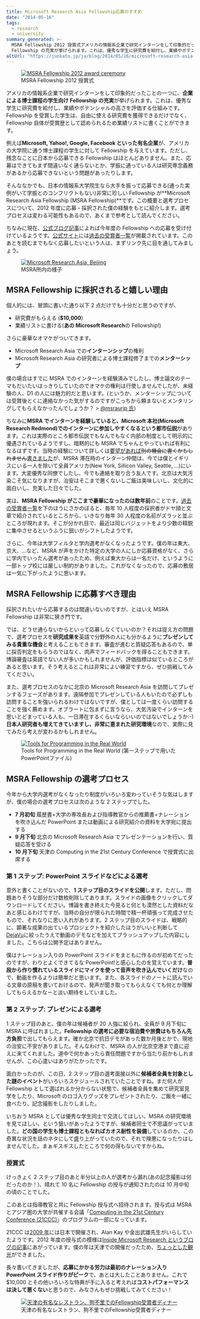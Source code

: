```yaml
---
title: Microsoft Research Asia Fellowship応募のすすめ
date: "2014-05-16"
tags:
  - research
  - university
summary_generated: >-
  MSRA Fellowship 2012 授賞式アメリカの情報系企業で研究インターンをして印象的だったことの一つに、企業による博士課程の学生向け
  Fellowship の充実が挙げられます。これは、優秀な学生に研究費を給付し、業績やポテンシャルの高さを評価する仕組みです。F...
altUrl: "https://junkato.jp/ja/blog/2014/05/16/microsoft-research-asia-fellowship"
---
```


<figure className="right">
  <a href="/images/msra-fellowship-2012.jpg"><img src="/images/msra-fellowship-2012-300x136.jpg" alt="MSRA Fellowship 2012 award ceremony" /></a>
  <figcaption>MSRA Fellowship 2012 授賞式</figcaption>
</figure>

アメリカの情報系企業で研究インターンをして印象的だったことの一つに、**企業による博士課程の学生向け Fellowship の充実**が挙げられます。これは、優秀な学生に研究費を給付し、業績やポテンシャルの高さを評価する仕組みです。Fellowship を受賞した学生は、自由に使える研究費を獲得できるだけでなく、Fellowship 自体が受賞歴として認められるため業績リストに書くことができます。

例えば**Microsoft, Yahoo!, Google, Facebook といった有名企業**が、アメリカの大学院に通う博士課程の学生に対して Fellowship を与えています。ただし、残念なことに日本から応募できる Fellowship はほとんどありません。また、応募はできてもまず間違いなく通らないとか、学振に通っている人は研究専念義務があるから応募できないという問題があったりします。

そんななかでも、日本の情報系大学院生なら大手を振って応募できる(通った実例がいて学振とのコンフリクトもない)非常に珍しい Fellowship が**Microsoft Research Asia Fellowship (MSRA Fellowship)**です。この概要と選考プロセスについて、2012 年度に応募・採択された僕の経験をもとに紹介します。選考プロセスは変わる可能性もあるので、あくまで参考として読んでください。

ちなみに現在、[公式ブログ記事](http://msraurjp.wordpress.com/2014/05/02/microsoft-research-asia-fellowship%e3%83%97%e3%83%ad%e3%82%b0%e3%83%a9%e3%83%a0%e3%81%ae%e3%81%94%e6%a1%88%e5%86%85/ "Microsoft Research Asia Fellowshipプログラムのご案内")によれば今年度の Fellowship への応募を受け付けているようです。[公式サイト](http://research.microsoft.com/en-us/collaboration/global/asia-pacific/talent/fellowship.aspx "Fellowships at Microsoft Research Asia - Microsoft Research")には[過去の受賞者一覧](http://research.microsoft.com/en-us/collaboration/global/asia-pacific/talent/fellows.aspx)が掲載されています。このあとを読むまでもなく応募したいという人は、まずリンク先に目を通してみましょう。

<figure className="right">
  <a href="/images/DSC00143.jpg"><img src="/images/DSC00143-300x199.jpg" alt="Microsoft Research Asia, Beijing" /></a>
  <figcaption>MSRA所内の様子</figcaption>
</figure>

## MSRA Fellowship に採択されると嬉しい理由

個人的には、冒頭に書いた通り以下 2 点だけでも十分だと思うのですが、

- 研究費がもらえる (**$10,000**)
- 業績リストに書ける(**あの Microsoft Research**の Fellowship!)

さらに豪華なオマケがついてきます。

- Microsoft Research Asia での**インターンシップ**の権利
- Microsoft Research Asia の研究者による博士課程修了までの**メンターシップ**

僕の場合はすでに MSRA でのインターンを経験済みでしたし、博士論文のテーマもだいたいはっきりしていたのでオマケの権利は行使しませんでしたが、未経験の人、D1 の人には魅力的だと思います。(というか、メンターシップについては受賞後とくに連絡なかった気がするのですがこっちから頼まないとメンタリングしてもらえなかったんでしょうか？ > [@msraurjp 氏](https://twitter.com/msraurjp "Noboru Kuno (msraurjp)"))

ちなみに**MSRA でインターンを経験していると、Microsoft 本社(Microsoft Research Redmond)でのインターンに参加しやすくなるという都市伝説**があります。これは実際のところ都市伝説でもなんでもなく内部の制度として明示的に優遇されているようですし、暗黙的にも MSRA でちゃんとやっていれば有利になるはずです。当時の経験について詳しくは[要望があれば](http://twitter.com/arcatdmz "Mention飛ばしてください:-)")~~別の機会に書くかもしれません~~[書きました](/ja/posts/2015-06-29-cs-research-internship-abroad)が、MSRA 滞在時のインターン仲間は、今では僕とイギリスにいる一人を除いて全員アメリカ(New York, Sillicon Valley, Seattle, …)にいます。大変優秀な同僚でしたし、今でも連絡を取り合う友人です。北京は大気汚染こそ気になりますが、治安はそこまで悪くないしご飯は美味しいし、文化的に面白いし、充実した日々でした。

実は、**MSRA Fellowship がここまで豪華になったのは数年前**のことです。[過去の受賞者一覧](http://research.microsoft.com/en-us/collaboration/global/asia-pacific/talent/fellows.aspx)を下のほうにさかのぼると、毎年 10 人程度の採択者がドヤ顔と文章で紹介されているところから、いきなり毎年 30 人程度の名前がズラッと並ぶところが現れます。そこが分かれ目で、最近は同じバジェットをより少数の精鋭に集中させるというふうに狙いがシフトしたようです。

さらに、今年は大学フィルタと学内選考がなくなったようです。僕の年は東大、京大、…など、MSRA が声をかけた特定の大学の人にしか応募資格がなく、さらに学内でいったん選考があったため、例えば東大からは一名だけ、というように一部トップ校には厳しい制約がありました。これがなくなったので、応募の敷居は一気に下がったように思います。

## MSRA Fellowship に応募すべき理由

採択されたいから応募するのは間違いないのですが、とはいえ MSRA Fellowship は非常に狭き門です。

では、どうせ通らないからといって応募しなくていいのか？それは捉え方の問題で、選考プロセスを**研究成果を**英語で分野外の人にも分かるように**プレゼンしてみる貴重な機会**と考えることもできます。審査が進むと質疑応答もあるので、単に採否判定をもらうのではなく、肉声でフィードバックを得ることもできます。博論審査は英語でない人が多いかもしれませんが、評価指標は似ているところがあると思います。そう考えるとこれは非常によい練習ですから、ぜひ挑戦してみてください。

また、選考プロセスのなかに北京の Microsoft Research Asia を訪問してプレゼンするフェーズがあります。遠隔参加でプレゼンしている人もいたので必ずしも訪問することを強いられるわけではないですが、僕としては一度くらい訪問することを強く薦めます。オブラートに包まずに言うなら、大気汚染でインターンを思いとどまっている人も、一日滞在するくらいならいいのではないでしょうか:-) **日本人研究者も増えてきていますし、非常に恵まれた研究環境**なので、実際に見てみたら考えが変わるかもしれません。

<figure className="right">
  <a href="http://junkato.jp/ja/blog/wp-content/uploads/2014/05/Tools-for-Programming-in-the-Real-World.pptx"><img src="/images/Tools-for-Programming-in-the-Real-World-300x225.jpg" alt="Tools for Programming in the Real World" /></a>
  <figcaption>Tools for Programming in the Real World (第一ステップで用いたPowerPointファイル)</figcaption>
</figure>

## MSRA Fellowship の選考プロセス

今年から大学内選考がなくなったり制度がいろいろ変わっていそうな気はしますが、僕の場合の選考プロセスは次のような 2 ステップでした。

- **7 月初旬** 履歴書+大学の専攻長および指導教官からの推薦書+ナレーションを吹き込んだ PowerPoint または動画による研究紹介の資料を大学宛に提出する
- **9 月下旬** 北京の Microsoft Research Asia でプレゼンテーションを行い、質疑応答を受ける
- **10 月下旬** 天津の Computing in the 21st Century Conference で授賞式に出席する

### 第 1 ステップ: PowerPoint スライドなどによる選考

意外と書くことがないので、**1 ステップ目のスライドを公開**します。ただし、問題ありそうな部分だけ数枚削除してあります。スライドの画像をクリックしてダウンロードしてください。博論を書き終えた今見ると何とも漠然とした資料だなあと感じるわけですが、当時の自分が限られた時間で精一杯頑張って完成させたもので、それなりに思い入れがあります。2 ステップ目のスライドは、戦略的に、顕著な成果の出ているプロジェクトを紹介したほうがいいと判断して[DejaVu](https://junkato.jp/ja/dejavu/ "DejaVu | junkato.jp")に絞ったうえで動画のデモなどを加えてブラッシュアップした内容にしました。こちらは公開予定はありません。

僕はナレーション入りの PowerPoint スライドをまともに作るのが初めてだったのですが、わりとよくできてるな PowerPoint!と感心したのを覚えています。**普段から作り慣れているスライドにマイクを使って音声を吹き込んでいくだけ**なので、動画を作るよりは簡単だと思います。また、各スライドのノートに読んでいる文章の原稿を書いておけるので、発声が聞き取ってもらえなくても何とか理解してもらえるかなーと淡い期待をしていました。

### 第 2 ステップ: プレゼンによる選考

1 ステップ目のあと、僕の年は候補者が 20 人強に絞られ、全員が 9 月下旬に MSRA に呼ばれました。**Fellowship の選考に必要な宿泊費や旅費はもちろん先方負担**で出してもらえます。確か北京で抗日デモがあった数か月後とかで、現地の治安に不安がありました。そんなわけで、MSRA の人が北京空港まで直に迎えに来てくれました。道中で何かあったら責任問題ですから当たり前かもしれませんが、この心遣いはありがたかったです。

面白かったのが、この日、2 ステップ目の選考面接以外に**候補者全員を対象とした謎のイベント**がいろいろスケジュールされていたことですね。まだ何人が Fellowship として選ばれるか分からない状態で、候補者全員を集めて研究室見学をしたり、Microsoft のロゴ入りグッズをプレゼントされたり、ご飯を一緒に食べたり、記念撮影をしたりしました。

いちおう MSRA としては優秀な学生同士で交流してほしい、MSRA の研究環境を見てほしい、という狙いがあったようですが、候補者同士で不思議がっていました。**どの国の学生も博士課程ともなればカオス耐性を装備**しているのか、この奇異な状況を話のネタにして盛り上がっていたので、それで険悪になったりはしませんでした。まぁギスギスしたところで何の得もないですからね。

### 授賞式

けっきょく 2 ステップ目のあと半分以上の人が選考から漏れ(あの記念撮影は何だったのか！)、晴れて 10 名に Fellowship の授与が通知されたのは 10 月中旬の頃のことでした。

このあとは指導教官と共に Fellowship 授与式へ招待されます。授与式は MSRA とアジア圏の大学が共催する会議「[Computing in the 21st Century Conference (21CCC)](http://msra.cn/zh-cn/events/21centurycomputing.aspx "21世纪的计算大会- 微软亚洲研究院")」のプログラムの一部になっています。

21CCC は[2009 年](http://research.microsoft.com/en-us/events/21century2009/ "Computing in the 21st Century 2009")には日本で開催され、Alan Kay や金出武雄先生がいらしていたようです。2012 年度の授与式の模様は[Inside Microsoft Research というブログの記事](http://blogs.technet.com/b/inside_microsoft_research/archive/2012/10/26/14-years-of-inspiring-asia-pacific-ph-d-candidates.aspx "14 Years of Inspiring Asia Pacific Ph.D. Candidates")にあがっています。僕の年は天津での開催だったため、[ちょっとした観光](https://picasaweb.google.com/digitalmuseum.lab/201210TianjingChina)ができました。

長々書いてきましたが、**応募にかかる労力は最初のナレーション入り PowerPoint スライド作りがピーク**で、あとは大したことありません。これで$10,000 とその他いろいろな特典が手に入ると考えれば**コストパフォーマンスは決して悪くない**と思うので、みなさんもぜひ挑戦してみてください！

<figure className="center">
  <a href="/images/DSC06767.jpg"><img src="/images/DSC06767-300x199.jpg" alt="天津の有名なレストラン、狗不里でのFellowship受賞者ディナー" /></a>
  <figcaption>天津の有名なレストラン、狗不里でのFellowship受賞者ディナー</figcaption>
</figure>
